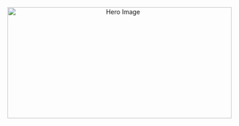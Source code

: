 <p align="center">
  <img src="https://i.postimg.cc/0Nd0D244/d.png" alt="Hero Image" width="100%" height="250">
</p>


